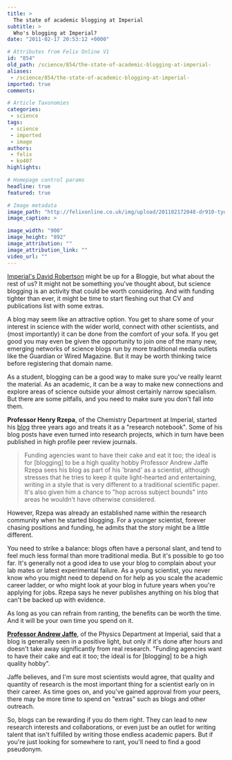 ```yaml
---
title: >
  The state of academic blogging at Imperial
subtitle: >
  Who's blogging at Imperial?
date: "2011-02-17 20:53:12 +0000"

# Attributes from Felix Online V1
id: "854"
old_path: /science/854/the-state-of-academic-blogging-at-imperial-
aliases:
 - /science/854/the-state-of-academic-blogging-at-imperial-
imported: true
comments:

# Article Taxonomies
categories:
 - science
tags:
 - science
 - imported
 - image
authors:
 - felix
 - ko407
highlights:

# Homepage control params
headline: true
featured: true

# Image metadata
image_path: "http://felixonline.co.uk/img/upload/201102172048-dr910-tyoewrit.jpg"
image_caption: >

image_width: "900"
image_height: "892"
image_attribution: ""
image_attribution_link: ""
video_url: ""
---
```


[Imperial's David Robertson](http://www.felixonline.co.uk/?article=851) might be up for a Bloggie, but what about the rest of us? It might not be something you've thought about, but science blogging is an activity that could be worth considering. And with funding tighter than ever, it might be time to start fleshing out that CV and publications list with some extras.

A blog may seem like an attractive option. You get to share some of your interest in science with the wider world, connect with other scientists, and (most importantly) it can be done from the comfort of your sofa. If you get good you may even be given the opportunity to join one of the many new, emerging networks of science blogs run by more traditional media outlets like the Guardian or Wired Magazine. But it may be worth thinking twice before registering that domain name.

As a student, blogging can be a good way to make sure you've really learnt the material. As an academic, it can be a way to make new connections and explore areas of science outside your almost certainly narrow specialism. But there are some pitfalls, and you need to make sure you don't fall into them.

__Professor Henry Rzepa__, of the Chemistry Department at Imperial, started his [blog](http://www.ch.ic.ac.uk/rzepa/blog/) three years ago and treats it as a "research notebook". Some of his blog posts have even turned into research projects, which in turn have been published in high profile peer review journals.
> Funding agencies want to have their cake and eat it too; the ideal is for [blogging] to be a high quality hobby
> Professor Andrew Jaffe
Rzepa sees his blog as part of his 'brand' as a scientist, although stresses that he tries to keep it quite light-hearted and entertaining, writing in a style that is very different to a traditional scientific paper. It's also given him a chance to "hop across subject bounds" into areas he wouldn't have otherwise considered.

However, Rzepa was already an established name within the research community when he started blogging. For a younger scientist, forever chasing positions and funding, he admits that the story might be a little different.

You need to strike a balance: blogs often have a personal slant, and tend to feel much less formal than more traditional media. But it's possible to go too far. It's generally not a good idea to use your blog to complain about your lab mates or latest experimental failure. As a young scientist, you never know who you might need to depend on for help as you scale the academic career ladder, or who might look at your blog in future years when you're applying for jobs. Rzepa says he never publishes anything on his blog that can't be backed up with evidence.

As long as you can refrain from ranting, the benefits can be worth the time. And it will be your own time you spend on it.

__[Professor Andrew Jaffe](http://www.andrewjaffe.net/blog/)__, of the Physics Department at Imperial, said that a blog is generally seen in a positive light, but only if it's done after hours and doesn't take away significantly from real research. "Funding agencies want to have their cake and eat it too; the ideal is for [blogging] to be a high quality hobby".

Jaffe believes, and I'm sure most scientists would agree, that quality and quantity of research is the most important thing for a scientist early on in their career. As time goes on, and you've gained approval from your peers, there may be more time to spend on "extras" such as blogs and other outreach.

So, blogs can be rewarding if you do them right. They can lead to new research interests and collaborations, or even just be an outlet for writing talent that isn't fulfilled by writing those endless academic papers. But if you're just looking for somewhere to rant, you'll need to find a good pseudonym.
